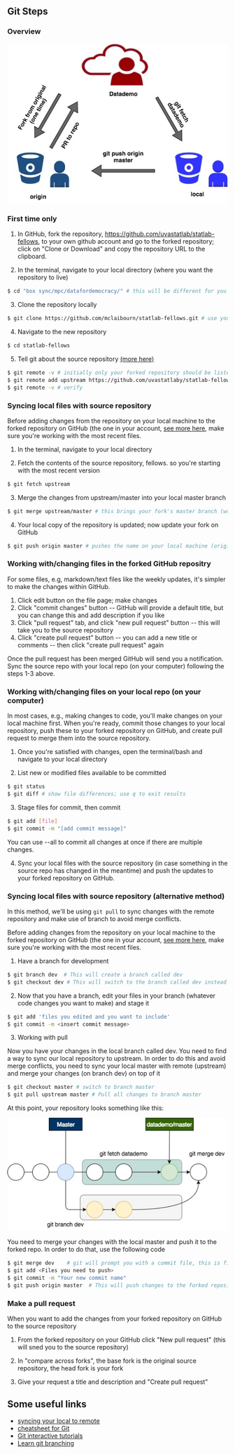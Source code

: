 ## Git Steps

### Overview

<p align="center">
  <img src="images/overview.jpg">
</p>

### First time only

1. In GitHub, fork the repository, https://github.com/uvastatlab/statlab-fellows, to your own github account and go to the forked repository; click on "Clone or Download" and copy the repository URL to the clipboard.

2. In the terminal, navigate to your local directory (where you want the repository to live)

```sh
$ cd "box sync/mpc/datafordemocracy/" # this will be different for you
```

3. Clone the repository locally

```sh
$ git clone https://github.com/mclaibourn/statlab-fellows.git # use your GitHub name/url
```

4. Navigate to the new repository

```sh
$ cd statlab-fellows
```

5. Tell git about the source repository [(more here)](https://help.github.com/articles/configuring-a-remote-for-a-fork/)

```sh
$ git remote -v # initially only your forked repository should be listed
$ git remote add upstream https://github.com/uvastatlaby/statlab-fellows.git # "upstream" is a name we provided to reference the source repository
$ git remote -v # verify
```

### Syncing local files with source repository

Before adding changes from the repository on your local machine to the forked repository on GitHub (the one in your account,
[see more here](https://help.github.com/articles/syncing-a-fork/), make sure you're working with the most recent files.

1. In the terminal, navigate to your local directory

2. Fetch the contents of the source repository, fellows. so you're starting with the most recent version

```sh
$ git fetch upstream
```

3. Merge the changes from upstream/master into your local master branch

```sh
$ git merge upstream/master # this brings your fork's master branch (working directory) in sync with the source repository's master branch)
```

4. Your local copy of the repository is updated; now update your fork on GitHub

```sh
$ git push origin master # pushes the name on your local machine (origin) to a branch on your GitHub page (master)
```

### Working with/changing files in the forked GitHub repositry

For some files, e.g, markdown/text files like the weekly updates, it's simpler to make the changes within GitHub.

1. Click edit button on the file page; make changes
2. Click "commit changes" button -- GitHub will provide a default title, but you can change this and add description if you like
3. Click "pull request" tab, and click "new pull request" button -- this will take you to the source repository
4. Click "create pull request" button -- you can add a new title or comments -- then click "create pull request" again

Once the pull request has been merged GitHub will send you a notification. Sync the source repo with your local repo (on your computer) following the steps 1-3 above.


### Working with/changing files on your local repo (on your computer)

In most cases, e.g., making changes to code, you'll make changes on your local machine first. When you're ready, commit those changes to your local repository, push these to your forked repository on GitHub, and create pull request to merge them into the source repository.

1. Once you're satisfied with changes, open the terminal/bash and navigate to your local directory

2. List new or modified files available to be committed

```sh
$ git status
$ git diff # show file differences; use q to exit results
```

3. Stage files for commit, then commit 

```sh
$ git add [file]
$ git commit -m "[add commit message]"
```

You can use --all to commit all changes at once if there are multiple changes.

4. Sync your local files with the source repository (in case something in the source repo has changed in the meantime) and push the updates to your forked repository on GitHub.

### Syncing local files with source repository (alternative method)

In this method, we'll be using ```git pull``` to sync changes with the remote repository and make use of branch to avoid
merge conflicts.

Before adding changes from the repository on your local machine to the forked repository on GitHub (the one in your account, [see more here](https://help.github.com/articles/syncing-a-fork/), make sure you're working with the most recent files.

1. Have a branch for development
```sh
$ git branch dev  # This will create a branch called dev
$ git checkout dev # This will switch to the branch called dev instead of master

```
2. Now that you have a branch, edit your files in your branch (whatever code changes you want to make) and stage it

```sh
$ git add 'files you edited and you want to include'
$ git commit -m <insert commit message>
```

3. Working with pull

Now you have your changes in the local branch called dev. You need to find a way to sync our local repository to
upstream. In order to do this and avoid merge conflicts, you need to sync your local master with remote (upstream) and merge your changes (on branch dev)
on top of it

```sh
$ git checkout master # switch to branch master
$ git pull upstream master # Pull all changes to branch master
```
At this point, your repository looks something like this:

<p align="center">
  <img src="images/branch.jpg">
</p>

You need to merge your changes with the local master and push it to the forked repo. In order to do that, use the
following code

```sh
$ git merge dev    # git will prompt you with a commit file, this is fine. Save it.
$ git add <Files you need to push>
$ git commit -m "Your new commit name"
$ git push origin master  # This will push changes to the forked repository
```

### Make a pull request
When you want to add the changes from your forked repository on GitHub to the source repository

1. From the forked repository on your GitHub click "New pull request" (this will sned you to the source repository)

2. In "compare across forks", the base fork is the original source repository, the head fork is your fork

3. Give your request a title and description and "Create pull request"

## Some useful links

* [syncing your local to remote](https://www.atlassian.com/git/tutorials/syncing)
* [cheatsheet for Git](http://supercollider.github.io/development/git-cheat-sheet)
* [Git interactive tutorials](https://try.github.io/levels/1/challenges/1)
* [Learn git branching](http://learngitbranching.js.org/)

